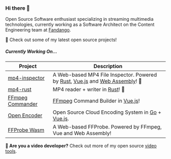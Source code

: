 ### Hi there 👋

Open Source Software enthusiast specializing in streaming multimedia technologies, currently working as a Software Architect on the Content Engineering team at [Fandango](https://www.fandango.com/).

🚀 Check out some of my latest open source projects!

##### Currently Working On...
| Project | Description |
| --- | --- |
| [mp4-inspector](https://github.com/alfg/mp4-inspector) | A Web-based MP4 File Inspector. Powered by [Rust](https://www.rust-lang.org/), [Vue.js](https://vuejs.org/) and [Web Assembly](https://webassembly.org/)! 🦀 |
| [mp4-rust](https://github.com/alfg/mp4-rust) | MP4 reader + writer in [Rust](https://www.rust-lang.org/)! :crab: |
| [FFmpeg Commander](https://github.com/alfg/ffmpeg-commander) | [FFmpeg](https://ffmpeg.org/) Command Builder in [Vue.js](https://vuejs.org/)! |
| [Open Encoder](https://github.com/alfg/openencoder) | Open Source Cloud Encoding System in [Go](https://golang.org/) + [Vue.js](https://vuejs.org/). |
| [FFProbe Wasm](https://github.com/alfg/ffprobe-wasm) | A Web-based FFProbe. Powered by FFmpeg, Vue and Web Assembly! |

**🎥 Are you a video developer?** Check out more of my open source [video tools](https://alfg.github.io/video-tools/).
